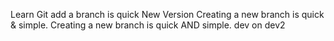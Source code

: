 Learn Git
add a branch is quick
New Version
Creating a new branch is quick & simple.
Creating a new branch is quick AND simple.
dev on dev2
